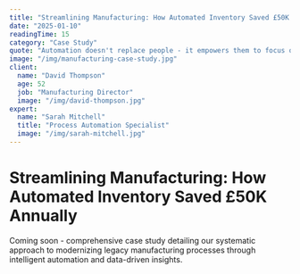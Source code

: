 ```yaml
---
title: "Streamlining Manufacturing: How Automated Inventory Saved £50K Annually"
date: "2025-01-10"
readingTime: 15
category: "Case Study"
quote: "Automation doesn't replace people - it empowers them to focus on what matters most."
image: "/img/manufacturing-case-study.jpg"
client:
  name: "David Thompson"
  age: 52
  job: "Manufacturing Director"
  image: "/img/david-thompson.jpg"
expert:
  name: "Sarah Mitchell"
  title: "Process Automation Specialist"
  image: "/img/sarah-mitchell.jpg"
---
```


# Streamlining Manufacturing: How Automated Inventory Saved £50K Annually

Coming soon - comprehensive case study detailing our systematic approach to modernizing legacy manufacturing processes through intelligent automation and data-driven insights.